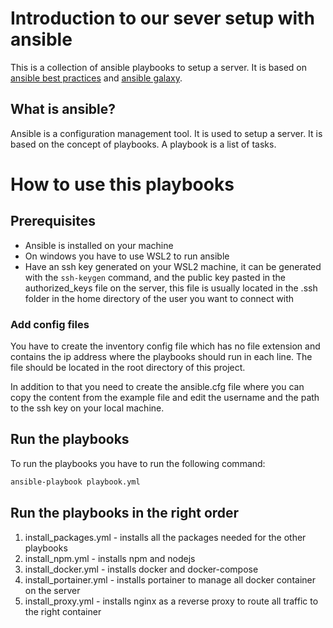 # Introduction to our sever setup with ansible

This is a collection of ansible playbooks to setup a server. It is based on [ansible best practices](https://docs.ansible.com/ansible/latest/user_guide/playbooks_best_practices.html) and [ansible galaxy](https://galaxy.ansible.com/).

## What is ansible?

Ansible is a configuration management tool. It is used to setup a server. It is based on the concept of playbooks. A playbook is a list of tasks.

# How to use this playbooks

## Prerequisites

- Ansible is installed on your machine
- On windows you have to use WSL2 to run ansible
- Have an ssh key generated on your WSL2 machine, it can be generated with the `ssh-keygen` command, and the public key pasted in the authorized_keys file on the server, this file is usually located in the .ssh folder in the home directory of the user you want to connect with

### Add config files

You have to create the inventory config file which has no file extension and contains the ip address where the playbooks should run in each line. The file should be located in the root directory of this project.

In addition to that you need to create the ansible.cfg file where you can copy the content from the example file and edit the username and the path to the ssh key on your local machine.

## Run the playbooks

To run the playbooks you have to run the following command:

```bash
ansible-playbook playbook.yml
```

## Run the playbooks in the right order

1. install_packages.yml - installs all the packages needed for the other playbooks
2. install_npm.yml - installs npm and nodejs
3. install_docker.yml - installs docker and docker-compose
4. install_portainer.yml - installs portainer to manage all docker container on the server
5. install_proxy.yml - installs nginx as a reverse proxy to route all traffic to the right container
